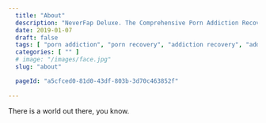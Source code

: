 ```yaml
---
  title: "About"
  description: "NeverFap Deluxe. The Comprehensive Porn Addiction Recovery Platform."
  date: 2019-01-07
  draft: false
  tags: [ "porn addiction", "porn recovery", "addiction recovery", "addiction", "awareness", "nofap", "neverfap", "neverfap deluxe" ]
  categories: [ "" ]
  # image: "/images/face.jpg"
  slug: "about"

  pageId: "a5cfced0-81d0-43df-803b-3d70c463852f"
  
---
```


There is a world out there, you know.